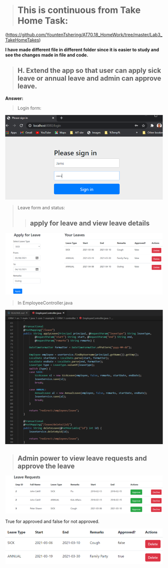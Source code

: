 ># This is continuous from Take Home Task:
(https://github.com/YountenTshering/AT70.18_HomeWork/tree/master/Lab3_TakeHomeTakes)

**I have made different file in different folder since it is easier to study and see the changes made in file and code.** 

>## H. Extend the app so that user can apply sick leave or annual leave and admin can approve leave.
**Answer:**

> Login form:

![alt](ORM/image/1.PNG)

> Leave form and status:
> >## apply for leave and view leave details
![alt](ORM/image/2.png)

> In EmployeeController.java

![alt](ORM/image/3.PNG)

>## Admin power to view leave requests and approve the leave

![alt](ORM/image/4.PNG)

True for approved and false for not approved.

![alt](ORM/image/5.PNG)